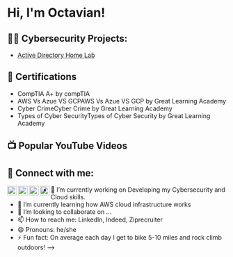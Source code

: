 <h1>Hi, I'm Octavian! </h1>

<h2>👨‍💻 Cybersecurity Projects:</h2>

  - [Active Directory Home Lab](https://github.com/RevvAn-CyberFighter/ActiveDirectoryLab/blob/main/README.md)

<h2>📜 Certifications </h2>

  - CompTIA A+ by compTIA
  - AWS Vs Azue VS GCPAWS Vs Azue VS GCP by Great Learning Academy
  - Cyber CrimeCyber Crime by Great Learning Academy
  - Types of Cyber SecurityTypes of Cyber Security by Great Learning Academy

<h2>📺 Popular YouTube Videos</h2>

<h2> 🤳 Connect with me:</h2>


[<img align="left" alt="JoshMadakor | YouTube" width="22px" src="https://cdn.jsdelivr.net/npm/simple-icons@v3/icons/youtube.svg" />][youtube]
[<img align="left" alt="JoshMadakor | Twitter" width="22px" src="https://cdn.jsdelivr.net/npm/simple-icons@v3/icons/twitter.svg" />][twitter]
[<img align="left" alt="JoshMadakor | LinkedIn" width="22px" src="https://cdn.jsdelivr.net/npm/simple-icons@v3/icons/linkedin.svg" />][linkedin]
[<img align="left" alt="JoshMadakor | Instagram" width="22px" src="https://cdn.jsdelivr.net/npm/simple-icons@v3/icons/instagram.svg" />][instagram]

[twitter]: https://twitter.com/joshmadakor
[youtube]: https://www.youtube.com/c/joshmadakor
[instagram]: https://www.instagram.com/joshmadakor/
[linkedin]: https://linkedin.com/in/joshmadakor


- 🔭 I’m currently working on Developing my Cybersecurity and Cloud skills.
- 🌱 I’m currently learning how AWS cloud infrastructure works
- 👯 I’m looking to collaborate on ...
- 📫 How to reach me: LinkedIn, Indeed, Ziprecruiter
- 😄 Pronouns: he/she
- ⚡ Fun fact: On average each day I get to bike 5-10 miles and rock climb outdoors!
-->
